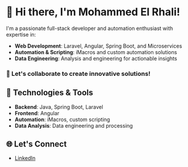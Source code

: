 # 👋 Hi there, I'm Mohammed El Rhali!

I'm a passionate full-stack developer and automation enthusiast with expertise in:  
- **Web Development**: Laravel, Angular, Spring Boot, and Microservices  
- **Automation & Scripting**: iMacros and custom automation solutions  
- **Data Engineering**: Analysis and engineering for actionable insights  

### 🌟 Let's collaborate to create innovative solutions!  

## 🚀 Technologies & Tools
- **Backend**: Java, Spring Boot, Laravel  
- **Frontend**: Angular  
- **Automation**: iMacros, custom scripting  
- **Data Analysis**: Data engineering and processing  

## 🌐 Let's Connect
- [LinkedIn](https://www.linkedin.com/in/mohammed-el-rhali-b401b6209)
